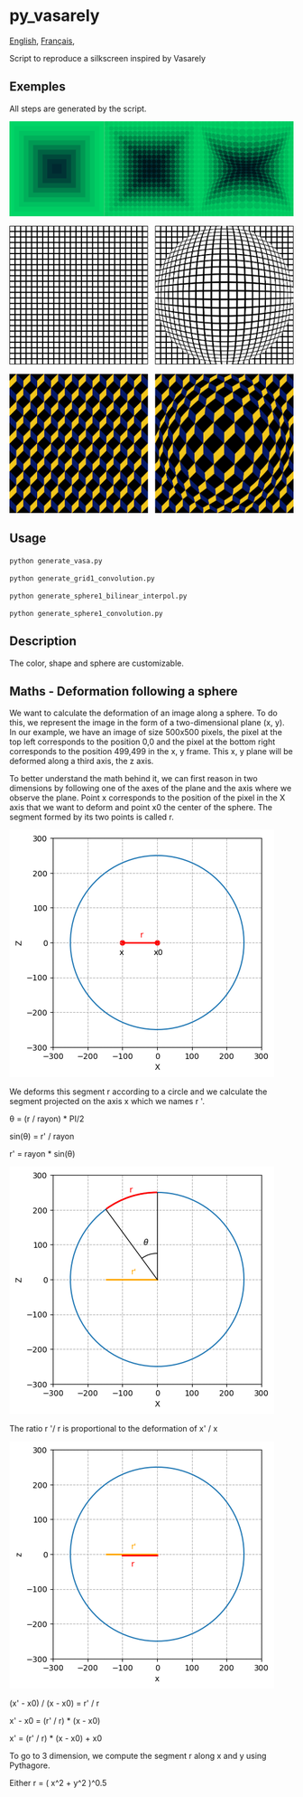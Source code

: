 # py_vasarely

[English](README.en-US.md),
[Français](README.md),

Script to reproduce a silkscreen inspired by Vasarely

## Exemples

All steps are generated by the script.

![](examples/vasa/vasa_example.png)

![](examples/grid1_convolution/grid_example.png)

![](examples/sphere1_bilinear_interpol/sphere1_bilinear_interpol_example.png)

<!-- ![](examples/sphere1_convolution/sphere1_example.png) -->

## Usage 

`python generate_vasa.py`

`python generate_grid1_convolution.py`

`python generate_sphere1_bilinear_interpol.py`

`python generate_sphere1_convolution.py`

## Description

The color, shape and sphere are customizable.
## Maths - Deformation following a sphere

We want to calculate the deformation of an image along a sphere. To do this, we represent the image in the form of a two-dimensional plane (x, y). In our example, we have an image of size 500x500 pixels, the pixel at the top left corresponds to the position 0,0 and the pixel at the bottom right corresponds to the position 499,499 in the x, y frame. This x, y plane will be deformed along a third axis, the z axis.

To better understand the math behind it, we can first reason in two dimensions by following one of the axes of the plane and the axis where we observe the plane. Point x corresponds to the position of the pixel in the X axis that we want to deform and point x0 the center of the sphere. The segment formed by its two points is called r.

![](fig/fig_01.png)

We deforms this segment r according to a circle and we calculate the segment projected on the axis x which we names r '.

&theta; = (r / rayon) * PI/2

sin(&theta;) = r' / rayon

r' = rayon * sin(&theta;)

![](fig/fig_02.png)

The ratio r '/ r is proportional to the deformation of x' / x

![](fig/fig_03.png)

(x' - x0) / (x - x0) = r' / r

x' - x0 = (r' / r) * (x - x0)

x' = (r' / r) * (x - x0) + x0

To go to 3 dimension, we compute the segment r along x and y using Pythagore.

Either r = ( x^2 + y^2 )^0.5

